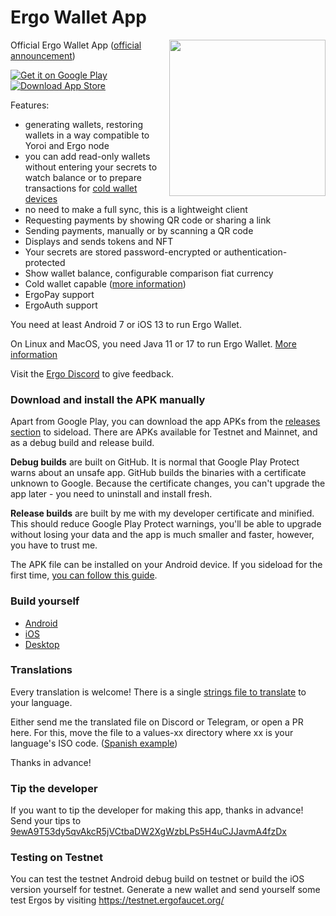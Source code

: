 # Ergo Wallet App

<img src="https://user-images.githubusercontent.com/26038055/131368542-0e401c2c-35e4-449c-8423-ea259b39614b.png" align="right"  width="250">

Official Ergo Wallet App ([official announcement](https://ergoplatform.org/en/blog/2021-07-29-ergo-for-android-released/))

<a href="https://play.google.com/store/apps/details?id=org.ergoplatform.android"><img alt="Get it on Google Play" src="https://user-images.githubusercontent.com/11427267/75923897-483f3b00-5e66-11ea-8ec7-e86887afea51.png"></a>
<a href="https://apps.apple.com/app/terminus-wallet-ergo/id1643137927"><img alt="Download App Store" src="https://user-images.githubusercontent.com/11427267/75923896-47a6a480-5e66-11ea-87c1-3ec73ebcf7a5.png"></a>

Features:
* generating wallets, restoring wallets in a way compatible to Yoroi and Ergo node
* you can add read-only wallets without entering your secrets to watch balance or to prepare transactions for [cold wallet devices](https://github.com/ergoplatform/ergo-wallet-app/wiki/Cold-wallet)
* no need to make a full sync, this is a lightweight client
* Requesting payments by showing QR code or sharing a link
* Sending payments, manually or by scanning a QR code
* Displays and sends tokens and NFT
* Your secrets are stored password-encrypted or authentication-protected
* Show wallet balance, configurable comparison fiat currency
* Cold wallet capable ([more information](https://github.com/ergoplatform/ergo-wallet-app/wiki/Cold-wallet))
* ErgoPay support
* ErgoAuth support

You need at least Android 7 or iOS 13 to run Ergo Wallet.

On Linux and MacOS, you need Java 11 or 17 to run Ergo Wallet. [More information](desktop/RUN.md)

Visit the [Ergo Discord](https://discord.gg/kj7s7nb) to give feedback.

### Download and install the APK manually

Apart from Google Play, you can download the app APKs from the [releases section](https://github.com/ergoplatform/ergo-wallet-app/releases) to sideload.
There are APKs available for Testnet and Mainnet, and as a debug build and release build.

**Debug builds** are built on GitHub.
It is normal that Google Play Protect warns about
an unsafe app. GitHub builds the binaries with a certificate unknown to Google.
Because the certificate changes, you can't upgrade the app later - you need to uninstall and install fresh.

**Release builds** are built by me with my developer certificate and minified. This should reduce
Google Play Protect warnings, you'll be able to upgrade without losing your data and the app is
much smaller and faster, however, you have to trust me.

The APK file can be installed on your Android device. If you sideload for the first time,
[you can follow this guide](https://www.xda-developers.com/sideload-apps-how-to/).

### Build yourself

* [Android](android/BUILD.md)
* [iOS](ios/BUILD.md)
* [Desktop](desktop/BUILD.md)

### Translations

Every translation is welcome! There is a single 
[strings file to translate](https://github.com/ergoplatform/ergo-wallet-app/blob/develop/android/src/main/res/values/strings.xml) 
to your language.

Either send me the translated file on Discord or Telegram, or open a PR here. For this, move the 
file to a values-xx directory where xx is your language's ISO code. 
([Spanish example](https://github.com/ergoplatform/ergo-wallet-app/tree/develop/android/src/main/res/values-es))

Thanks in advance!

### Tip the developer

If you want to tip the developer for making this app, thanks in advance! Send your tips to
[9ewA9T53dy5qvAkcR5jVCtbaDW2XgWzbLPs5H4uCJJavmA4fzDx](https://explorer.ergoplatform.com/payment-request?address=9ewA9T53dy5qvAkcR5jVCtbaDW2XgWzbLPs5H4uCJJavmA4fzDx&amount=0&description=)

### Testing on Testnet
You can test the testnet Android debug build on testnet or build the iOS version yourself for testnet. Generate a new wallet and send
yourself some test Ergos by visiting https://testnet.ergofaucet.org/

